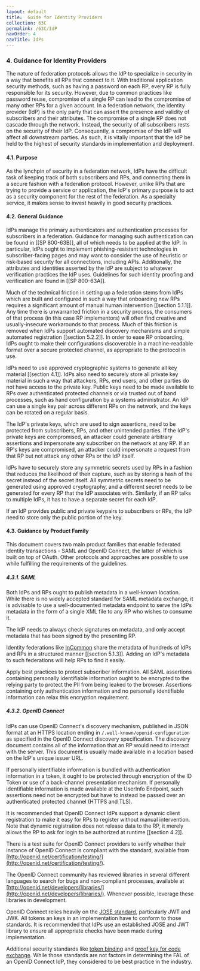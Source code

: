 ```yaml
---
layout: default
title:  Guide for Identity Providers
collection: 63C
permalink: /63C/IdP
navOrder: 4  
navTitle: IdPs  
---
```


### 4. Guidance for Identity Providers

The nature of federation protocols allows the IdP to specialize in security in a way that benefits all RPs that connect to it. With traditional application security methods, such as having a password on each RP, every RP is fully responsible for its security. However, due to common practices like password reuse, compromise of a single RP can lead to the compromise of many other RPs for a given account. In a federation network, the identity provider (IdP) is the only party that can assert the presence and validity of subscribers and their attributes. The compromise of a single RP does not cascade through the network. Instead, the security of all subscribers rests on the security of their IdP. Consequently, a compromise of the IdP will affect all downstream parties. As such, it is vitally important that the IdP be held to the highest of security standards in implementation and deployment. 

#### 4.1. Purpose

As the lynchpin of security in a federation network, IdPs have the difficult task of keeping track of both subscribers and RPs, and connecting them in a secure fashion with a federation protocol. However, unlike RPs that are trying to provide a service or application, the IdP's primary purpose is to act as a security component for the rest of the federation. As a specialty service, it makes sense to invest heavily in good security practices.

#### 4.2. General Guidance

IdPs manage the primary authenticators and authentication processes for subscribers in a federation. Guidance for managing such authentication can be found in [[SP 800-63B]], all of which needs to be applied at the IdP. In particular, IdPs ought to implement phishing-resistant technologies in subscriber-facing pages and may want to consider the use of heuristic or risk-based security for all connections, including APIs. Additionally, the attributes and identities asserted by the IdP are subject to whatever verification practices the IdP uses. Guidelines for such identity proofing and verification are found in [[SP 800-63A]]. 

Much of the technical friction in setting up a federation stems from IdPs which are built and configured in such a way that onboarding new RPs requires a significant amount of manual human intervention [[section 5.1.1]]. Any time there is unwarranted friction in a security process, the consumers of that process (in this case RP implementors) will often find creative and usually-insecure workarounds to that process. Much of this friction is removed when IdPs support automated discovery mechanisms and simple automated registration [[section 5.2.2]]. In order to ease RP onboarding, IdPs ought to make their configurations discoverable in a machine-readable format over a secure protected channel, as appropriate to the protocol in use. 

IdPs need to use approved cryptographic systems to generate all key material [[section 4.1]]. IdPs also need to securely store all private key material in such a way that attackers, RPs, end users, and other parties do not have access to the private key. Public keys need to be made available to RPs over authenticated protected channels or via trusted out of band processes, such as hand configuration by a systems administrator. An IdP can use a single key pair across different RPs on the network, and the keys can be rotated on a regular basis.

The IdP's private keys, which are used to sign assertions, need to be protected from subscribers, RPs, and other unintended parties. If the IdP's private keys are compromised, an attacker could generate arbitrary assertions and impersonate any subscriber on the network at any RP. If an RP's keys are compromised, an attacker could impersonate a request from that RP but not attack any other RPs or the IdP itself. 

IdPs have to securely store any symmetric secrets used by RPs in a fashion that reduces the likelihood of their capture, such as by storing a hash of the secret instead of the secret itself. All symmetric secrets need to be generated using approved cryptography, and a different secret needs to be generated for every RP that the IdP associates with. Similarly, if an RP talks to multiple IdPs, it has to have a separate secret for each IdP. 

If an IdP provides public and private keypairs to subscribers or RPs, the IdP need to store only the public portion of the key. 

#### 4.3. Guidance by Product Family

This document covers two main product families that enable federated identity transactions - SAML and OpenID Connect, the latter of which is built on top of OAuth. Other protocols and approaches are possible to use while fulfilling the requirements of the guidelines.

##### 4.3.1. SAML

Both IdPs and RPs ought to publish metadata in a well-known location. While there is no widely accepted standard for SAML metadata exchange, it is advisable to use a well-documented metadata endpoint to serve the IdPs metadata in the form of a single XML file to any RP who wishes to consume it.

The IdP needs to always check signatures on metadata, and only accept metadata that has been signed by the presenting RP.

Identity federations like [InCommon](https://www.incommon.org/) share the metadata of hundreds of IdPs and RPs in a structured manner [[section 5.1.3]]. Adding an IdP's metadata to such federations will help RPs to find it easily.

Apply best practices to protect subscriber information. All SAML assertions containing personally identifiable information ought to be encrypted to the relying party to protect the PII from being leaked to the browser. Assertions containing only authentication information and no personally identifiable information can relax this encryption requirement.

##### 4.3.2. OpenID Connect

IdPs can use OpenID Connect's discovery mechanism, published in JSON format at an HTTPS location ending in `/.well-known/openid-configuration` as specified in the OpenID Connect discovery specification. The discovery document contains all of the information that an RP would need to interact with the server. This document is usually made available in a location based on the IdP's unique issuer URL.

If personally identifiable information is bundled with authentication information in a token, it ought to be protected through encryption of the ID Token or use of a back-channel presentation mechanism. If personally identifiable information is made available at the UserInfo Endpoint, such assertions need not be encrypted but have to instead be passed over an authenticated protected channel (HTTPS and TLS).

It is recommended that OpenID Connect IdPs support a dynamic client registration to make it easy for RPs to register without manual intervention. Note that dynamic registration does not release data to the RP, it merely allows the RP to ask for login to be authorized at runtime [[section  4.2]].

There is a test suite for OpenID Connect providers to verify whether their instance of OpenID Connect is compliant with the standard, available from [http://openid.net/certification/testing/](http://openid.net/certification/testing/). 

The OpenID Connect community has reviewed libraries in several different languages to search for bugs and non-compliant processes, available at [http://openid.net/developers/libraries/](http://openid.net/developers/libraries/). Whenever possible, leverage these libraries in development.
 
OpenID Connect relies heavily on the [JOSE standard](https://datatracker.ietf.org/wg/jose/about/), particularly JWT and JWK. All tokens an keys in an implementation have to conform to those standards. It is recommended that IdPs use an established JOSE and JWT library to ensure all appropriate checks have been made during implementation. 

Additional security standards like [token binding](https://datatracker.ietf.org/wg/tokbind/documents/) and [proof key for code exchange](https://tools.ietf.org/html/rfc7636). While those standards are not factors in determining the FAL of an OpenID Connect IdP, they considered to be best practice in the industry.

